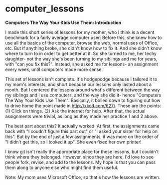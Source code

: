 computer_lessons
================

<b>Computers The Way Your Kids Use Them: Introduction</b>

I made this short series of lessons for my mother, who I think is a decent benchmark for a fairly average computer user:
Before this, she knew how to use all the basics of the computer, browse the web, normal uses of Office, etc.
But if anything broke, she didn't know how to fix it. And she didn't know where to turn to in order to get better at it.
So she turned to me, her techy daughter- not the way she's been turning to my siblings and me for years, with "can you fix this?".
Instead, she asked me for lessons- an assignment every week, until computers made more sense.

This set of lessons isn't complete.
It's hodgepodge because I tailored it to my mom's interests, and short because our lessons only lasted about a month.
But I centered the lessons around what's different between the way my siblings and I use computers, and the way she did it- hence "Computers The Way Your Kids Use Them".
Basically, it boiled down to figuring out how to drive home the point made in http://xkcd.com/627/.
These are the points:
(1) Click on things.
(2) Ask the internet for help.
After that, the actual assignments were trivial, as long as they made her practice 1 and 2 above.

The best part about this? It actually worked.
At first, the assignments came back with "I coudn't figure this part out" or "I asked your sister for help on this".
But by the end of just a few assignments, it was more on the order of "I didn't get this, so I looked it up".
She even fixed her own printer!

I know git isn't really the appropriate place for these lessons, but I couldn't think where they belonged.
However, since they are here, I'd love to see people fork, revise, and add to the lessons.
My hope is that you can pass them along to anyone else who might find them useful.

Note: My mom uses Microsoft Office, so that's how the lessons are written.
